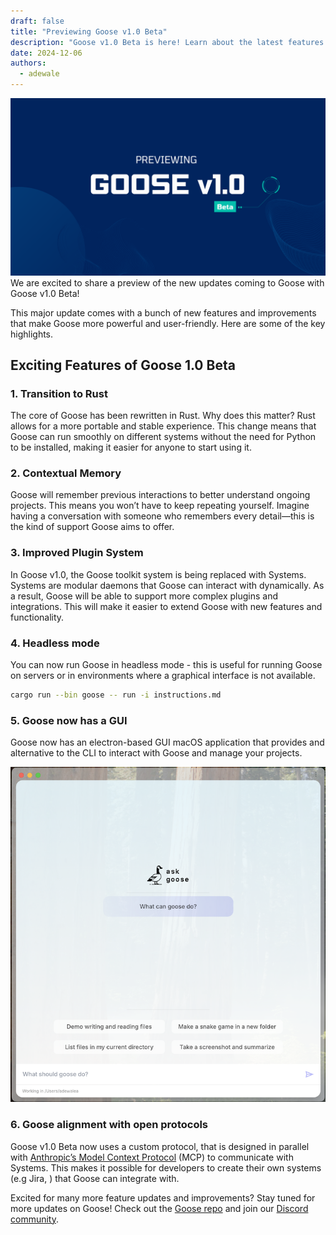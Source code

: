 ```yaml
---
draft: false
title: "Previewing Goose v1.0 Beta"
description: "Goose v1.0 Beta is here! Learn about the latest features and improvements."
date: 2024-12-06
authors:
  - adewale
---
```


![Goose v1.0 Beta](goose-v1.0-beta.png)
We are excited to share a preview of the new updates coming to Goose with Goose v1.0 Beta!

This major update comes with a bunch of new features and improvements that make Goose more powerful and user-friendly. Here are some of the key highlights.

<!-- truncate -->


## Exciting Features of Goose 1.0 Beta

### 1. Transition to Rust

The core of Goose has been rewritten in Rust. Why does this matter? Rust allows for a more portable and stable experience. This change means that Goose can run smoothly on different systems without the need for Python to be installed, making it easier for anyone to start using it.

### 2. Contextual Memory

Goose will remember previous interactions to better understand ongoing projects. This means you won’t have to keep repeating yourself. Imagine having a conversation with someone who remembers every detail—this is the kind of support Goose aims to offer.

### 3. Improved Plugin System

In Goose v1.0, the Goose toolkit system is being replaced with Systems. Systems are modular daemons that Goose can interact with dynamically. As a result, Goose will be able to support more complex plugins and integrations. This will make it easier to extend Goose with new features and functionality.

### 4. Headless mode

You can now run Goose in headless mode - this is useful for running Goose on servers or in environments where a graphical interface is not available.

```sh
cargo run --bin goose -- run -i instructions.md
```

### 5. Goose now has a GUI

Goose now has an electron-based GUI macOS application that provides and alternative to the CLI to interact with Goose and manage your projects.

![Goose GUI](goose-gui.png)

### 6. Goose alignment with open protocols

Goose v1.0 Beta now uses a custom protocol, that is designed in parallel with [Anthropic’s Model Context Protocol](https://www.anthropic.com/news/model-context-protocol) (MCP) to communicate with Systems. This makes it possible for developers to create their own systems (e.g Jira, ) that Goose can integrate with. 

Excited for many more feature updates and improvements? Stay tuned for more updates on Goose! Check out the [Goose repo](https://github.com/block/goose) and join our [Discord community](https://discord.gg/block-opensource).


<head>
  <meta property="og:title" content="Previewing Goose v1.0 Beta" />
  <meta property="og:type" content="article" />
  <meta property="og:url" content="https://block.github.io/goose/blog/2024/12/06/previewing-goose-v1.html" />
  <meta property="og:description" content="AI Agent uses screenshots to assist in styling." />
  <meta property="og:image" content="https://block.github.io/goose/blog/images/whats-new-in-goose-v1/goose-v1.0-beta.png" />
  <meta name="twitter:card" content="summary_large_image" />
  <meta property="twitter:domain" content="block.github.io" />
  <meta name="twitter:title" content="Screenshot-Driven Development" />
  <meta name="twitter:description" content="AI Agent uses screenshots to assist in styling." />
  <meta name="twitter:image" content="https://block.github.io/goose/blog/images/whats-new-in-goose-v1/goose-v1.0-beta.png" />
</head>